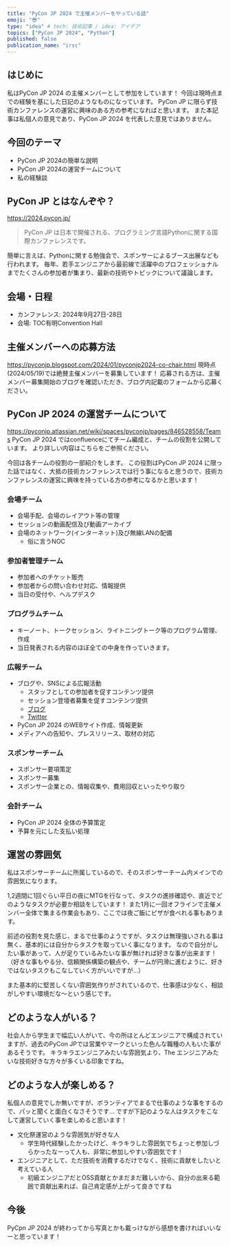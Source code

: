 ```yaml
---
title: "PyCon JP 2024 で主催メンバーをやっている話"
emoji: "😎"
type: "idea" # tech: 技術記事 / idea: アイデア
topics: ["PyCon JP 2024", "Python"]
published: false
publication_name: "irsc"
---
```

## はじめに
私はPyCon JP 2024 の主催メンバーとして参加をしています！
今回は現時点までの経験を基にした日記のようなものになっています。
PyCon JP に限らず技術カンファレンスの運営に興味のある方の参考になればと思います。
また本記事は私個人の意見であり、PyCon JP 2024 を代表した意見ではありません。

## 今回のテーマ
- PyCon JP 2024の簡単な説明
- PyCon JP 2024の運営チームについて
- 私の経験談

## PyCon JP とはなんぞや？
https://2024.pycon.jp/
> PyCon JP は日本で開催される、プログラミング言語Pythonに関する国際カンファレンスです。


簡単に言えば、Pythonに関する勉強会で、スポンサーによるブース出展なども行われます。
毎年、若手エンジニアから最前線で活躍中のプロフェッショナルまでたくさんの参加者が集まり、最新の技術やトピックについて議論します。

## 会場・日程
- カンファレンス: 2024年9月27日-28日
- 会場: TOC有明Convention Hall

## 主催メンバーへの応募方法
https://pyconjp.blogspot.com/2024/01/pyconjp2024-co-chair.html
現時点(2024/05/19)では絶賛主催メンバーを募集しています！
応募される方は、主催メンバー募集開始のブログを確認いただき、ブログ内記載のフォームから応募ください。

## PyCon JP 2024 の運営チームについて
https://pyconjp.atlassian.net/wiki/spaces/pyconjp/pages/846528558/Teams
PyCon JP 2024 ではconfluenceにてチーム編成と、チームの役割を公開しています。
より詳しい内容はこちらをご参照ください。

今回は各チームの役割の一部紹介をします。
この役割はPyCon JP 2024 に限った話ではなく、大抵の技術カンファレンスでは行う事になると思うので、技術カンファレンスの運営に興味を持っている方の参考になるかと思います！

### 会場チーム
- 会場手配、会場のレイアウト等の管理
- セッションの動画配信及び動画アーカイブ
- 会場のネットワーク(インターネット)及び無線LANの配備
  - 俗に言うNOC

### 参加者管理チーム
- 参加者へのチケット販売
- 参加者からの問い合わせ対応、情報提供
- 当日の受付や、ヘルプデスク

### プログラムチーム
- キーノート、トークセッション、ライトニングトーク等のプログラム管理、作成
 - 当日発表される内容のほぼ全ての中身を作っていきます。

### 広報チーム
- ブログや、SNSによる広報活動
  - スタッフとしての参加者を促すコンテンツ提供
  - セッション登壇者募集を促すコンテンツ提供
  - [ブログ](https://pyconjp.blogspot.com/)
  - [Twitter](https://x.com/pyconjapan)
- PyCon JP 2024 のWEBサイト作成、情報更新
- メディアへの告知や、プレスリリース、取材の対応

### スポンサーチーム
- スポンサー要項策定
- スポンサー募集
- スポンサー企業との、情報収集や、費用回収といったやり取り

### 会計チーム
- PyCon JP 2024 全体の予算策定
- 予算を元にした支払い処理

## 運営の雰囲気
私はスポンサーチームに所属しているので、そのスポンサーチーム内メインでの雰囲気になります。

1,2週間に1回ぐらい平日の夜にMTGを行なって、タスクの進捗確認や、直近でどのようなタスクが必要か相談をしています！
また1月に一回オフラインで主催メンバー全体で集まる作業会もあり、ここでは夜ご飯にピザが食べれる事もあります。

前述の役割を見た感じ、まるで仕事のようですが、タスクは無理強いされる事は無く、基本的には自分からタスクを取っていく事になります。
なので自分がしたい事があって、人が足りているみたいな事が無ければ好きな事が出来ます！（好きな事もやる分、信頼関係構築の観点や、チームが円滑に進むように、好きではないタスクもこなしていく方がいいですが…）

また基本的に堅苦しくない雰囲気作りがされているので、仕事感は少なく、相談がしやすい環境だな〜という感じです。

## どのような人がいる？
社会人から学生まで幅広い人がいて、今の所ほとんどエンジニアで構成されていますが、過去のPyCon JPでは営業やマークといった色んな職種の人もいた事があるそうです。
キラキラエンジニアみたいな雰囲気より、The エンジニアみたいな技術好きな方々が多くいる印象ですね。

## どのような人が楽しめる？
私個人の意見でしか無いですが、ボランティアでまるで仕事のような事をするので、パッと聞くと面白くなさそうです…
ですが下記のような人はタスクをこなして運営していく事を楽しめると思います！
- 文化祭運営のような雰囲気が好きな人
  - 学生時代経験したかったけど、キラキラした雰囲気でちょっと参加しづらかったなーって人も、非常に参加しやすい雰囲気です！
- エンジニアとして、ただ技術を消費するだけでなく、技術に貢献をしたいと考えている人
  - 初級エンジニアだとOSS貢献とかまだまだ難しいから、自分の出来る範囲で貢献出来れば、自己肯定感が上がって良きですね

## 今後
PyCpn JP 2024 が終わってから写真とかも載っけながら感想を書ければいいなーと思っています！
